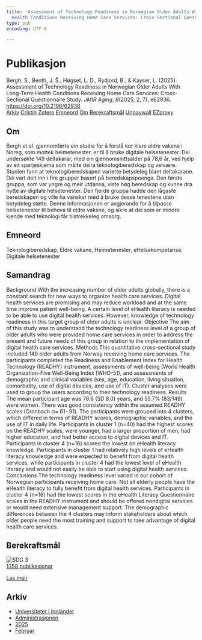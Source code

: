 ```yaml
---
title: 'Assessment of Technology Readiness in Norwegian Older Adults With Long-Term
  Health Conditions Receiving Home Care Services: Cross-Sectional Questionnaire Study'
type: pub
encoding: UTF-8

---
```

<h1>Publikasjon</h1>
<article id="csl-bib-container-PXZI3XJG" class="csl-bib-container">
  <div class="csl-bib-body"> <div class="csl-entry">Bergh, S., Benth, J. Š., Høgset, L. D., Rydjord, B., &#38; Kayser, L. (2025). Assessment of Technology Readiness in Norwegian Older Adults With Long-Term Health Conditions Receiving Home Care Services: Cross-Sectional Questionnaire Study. <i>JMIR Aging</i>, <i>8</i>(2025, 2, 7), e62936. <a href="https://doi.org/10.2196/62936">https://doi.org/10.2196/62936</a></div> </div>
  <div class="csl-bib-buttons">
    <a href="#taxonomy-article-PXZI3XJG" alt="archive" class="csl-bib-button">Arkiv</a>
    <a href="https://app.cristin.no/results/show.jsf?id=2359310" alt="Cristin" class="csl-bib-button">Cristin</a>
    <a href="http://zotero.org/groups/5881554/items/PXZI3XJG" alt="Zotero" class="csl-bib-button">Zotero</a>
    <a href="#keywords-article-PXZI3XJG" alt="keywords" class="csl-bib-button">Emneord</a>
    <a href="#about-article-PXZI3XJG" alt="about_pub" class="csl-bib-button">Om</a>
    <a href="#sdg-article-PXZI3XJG" alt="sdg" class="csl-bib-button">Berekraftsmål</a>
    <a href="https://doi.org/10.2196/62936" alt="Unpaywall" class="csl-bib-button">Unpaywall</a>
    <a href="https://doi.org/10.2196/62936" alt="EZproxy" class="csl-bib-button">EZproxy</a>
  </div>
  <div id="csl-bib-meta-container-PXZI3XJG"></div>
</article>
<div id="csl-bib-meta-PXZI3XJG" class="csl-bib-meta">
  <article id="about-article-PXZI3XJG" class="about_pub-article">
    <h1>Om</h1>
    Bergh et al. gjennomførte ein studie for å forstå kor klare eldre vaksne i Noreg, som mottek heimetenester, er til å bruke digitale helsetenester. Dei undersøkte 149 deltakarar, med ein gjennomsnittsalder på 78,6 år, ved hjelp av eit spørjeskjema som målte deira teknologiberedskap og velvære. Studien fann at teknologiberedskapen varierte betydeleg blant deltakarane. Dei vart delt inn i fire grupper basert på beredskapspoenga. Den første gruppa, som var yngre og meir utdanna, viste høg beredskap og kunne dra nytte av digitale helsetenester. Den fjerde gruppa hadde den lågaste beredskapen og ville ha vanskar med å bruke desse tenestene utan betydeleg støtte. Denne informasjonen er avgjerande for å tilpasse helsetenester til behova til eldre vaksne, og sikre at dei som er mindre kjende med teknologi får tilstrekkeleg omsorg.
  </article>
  <article id="keywords-article-PXZI3XJG" class="keywords-article">
    <h1>Emneord</h1>
    Teknologiberedskap, Eldre vaksne, Heimetenester, eHelsekompetanse, Digitale helsetenester
  </article>
  <article id="abstract-article-PXZI3XJG" class="abstract-article">
    <h1>Samandrag</h1>
    Background With the increasing number of older adults globally, there is a constant search for new ways to organize health care services. Digital health services are promising and may reduce workload and at the same time improve patient well-being. A certain level of eHealth literacy is needed to be able to use digital health services. However, knowledge of technology readiness in this target group of older adults is unclear. Objective The aim of this study was to understand the technology readiness level of a group of older adults who were provided home care services in order to address the present and future needs of this group in relation to the implementation of digital health care services. Methods This quantitative cross-sectional study included 149 older adults from Norway receiving home care services. The participants completed the Readiness and Enablement Index for Health Technology (READHY) instrument, assessments of well-being (World Health Organization-Five Well-Being Index [WHO-5]), and assessments of demographic and clinical variables (sex, age, education, living situation, comorbidity, use of digital devices, and use of IT). Cluster analyses were used to group the users according to their technology readiness. Results The mean participant age was 78.6 (SD 8.0) years, and 55.7% (83/149) were women. There was good consistency within the assumed READHY scales (Cronbach α=.61-.91). The participants were grouped into 4 clusters, which differed in terms of READHY scores, demographic variables, and the use of IT in daily life. Participants in cluster 1 (n=40) had the highest scores on the READHY scales, were younger, had a larger proportion of men, had higher education, and had better access to digital devices and IT. Participants in cluster 4 (n=16) scored the lowest on eHealth literacy knowledge. Participants in cluster 1 had relatively high levels of eHealth literacy knowledge and were expected to benefit from digital health services, while participants in cluster 4 had the lowest level of eHealth literacy and would not easily be able to start using digital health services. Conclusions The technology readiness level varied in our cohort of Norwegian participants receiving home care. Not all elderly people have the eHealth literacy to fully benefit from digital health services. Participants in cluster 4 (n=16) had the lowest scores in the eHealth Literacy Questionnaire scales in the READHY instrument and should be offered nondigital services or would need extensive management support. The demographic differences between the 4 clusters may inform stakeholders about which older people need the most training and support to take advantage of digital health care services.
  </article>
  <article id="sdg-article-PXZI3XJG" class="sdg-article">
    <h1>Berekraftsmål</h1>
    <div class="sdg-container"><div id="sdg3" class="sdg">
        <img src="{{< params subfolder >}}images/sdg/sdg03_nn.png" class="image" alt="SDG 3">
        <div class="sdg-overlay">
          <a href="/nn/archive/?key=?sdg=3#archive" class="sdg-publication-count"><span>1358</span> publikasjonar</a>
          <p><a href="https://fn.no/om-fn/fns-baerekraftsmaal/god-helse-og-livskvalitet?lang=nno-NO" class="sdg-read-more">Les meir</a></p>
        </div>
      </div></div>
  </article>
  <article id="taxonomy-article-PXZI3XJG" class="taxonomy-article">
    <h1>Arkiv</h1>
    <ul>
      <li>
        <a href="/nn/archive/?key=3DCRN523">Universitetet i Innlandet</a>
      </li>
      <li>
        <a href="/nn/archive/?key=QP7PBTSZ">Administrasjonen</a>
      </li>
      <li>
        <a href="/nn/archive/?key=KCCM9JTS">2025</a>
      </li>
      <li>
        <a href="/nn/archive/?key=C5Y9N2KK">Februar</a>
      </li>
    </ul>
  </article>
</div>
